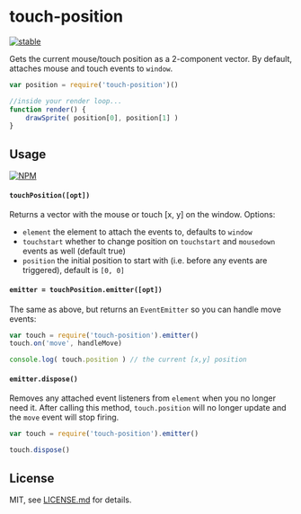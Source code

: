 # touch-position

[![stable](http://badges.github.io/stability-badges/dist/stable.svg)](http://github.com/badges/stability-badges)

Gets the current mouse/touch position as a 2-component vector. By default, attaches mouse and touch events to `window`.

```js
var position = require('touch-position')()

//inside your render loop...
function render() {
    drawSprite( position[0], position[1] )
}
```

## Usage

[![NPM](https://nodei.co/npm/touch-position.png)](https://nodei.co/npm/touch-position/)

#### `touchPosition([opt])`

Returns a vector with the mouse or touch [x, y] on the window. Options:

- `element` the element to attach the events to, defaults to `window`
- `touchstart` whether to change position on `touchstart` and `mousedown` events as well (default true)
- `position` the initial position to start with (i.e. before any events are triggered), default is `[0, 0]`

#### `emitter = touchPosition.emitter([opt])`

The same as above, but returns an `EventEmitter` so you can handle move events:

```js
var touch = require('touch-position').emitter()
touch.on('move', handleMove)

console.log( touch.position ) // the current [x,y] position
```

#### `emitter.dispose()`

Removes any attached event listeners from `element` when you no longer need it. After calling this method, `touch.position` will no longer update and the `move` event will stop firing.

```js
var touch = require('touch-position').emitter()

touch.dispose()
```

## License

MIT, see [LICENSE.md](http://github.com/mattdesl/touch-position/blob/master/LICENSE.md) for details.
